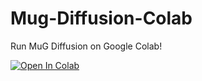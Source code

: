 # Mug-Diffusion-Colab
Run MuG Diffusion on Google Colab!

<a href="https://colab.research.google.com/github/immccn123/Mug-Diffusion-Colab/blob/main/Mug_Diffusion.ipynb" target="_parent"><img src="https://colab.research.google.com/assets/colab-badge.svg" alt="Open In Colab"/></a>
